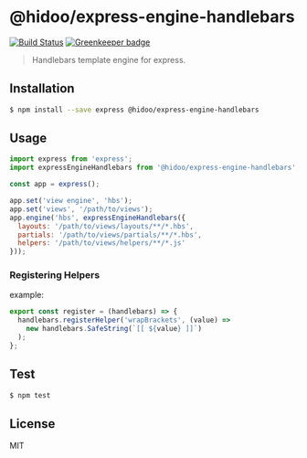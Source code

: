 # @hidoo/express-engine-handlebars

[![Build Status](https://travis-ci.org/hidoo/express-engine-handlebars.svg?branch=master)](https://travis-ci.org/hidoo/express-engine-handlebars) [![Greenkeeper badge](https://badges.greenkeeper.io/hidoo/express-engine-handlebars.svg)](https://greenkeeper.io/)

> Handlebars template engine for express.

## Installation

```sh
$ npm install --save express @hidoo/express-engine-handlebars
```

## Usage

```js
import express from 'express';
import expressEngineHandlebars from '@hidoo/express-engine-handlebars';

const app = express();

app.set('view engine', 'hbs');
app.set('views', '/path/to/views');
app.engine('hbs', expressEngineHandlebars({
  layouts: '/path/to/views/layouts/**/*.hbs',
  partials: '/path/to/views/partials/**/*.hbs',
  helpers: '/path/to/views/helpers/**/*.js'
}));
```

### Registering Helpers

example:

```js
export const register = (handlebars) => {
  handlebars.registerHelper('wrapBrackets', (value) =>
    new handlebars.SafeString(`[[ ${value} ]]`)
  );
};
```

## Test

```sh
$ npm test
```

## License

MIT
